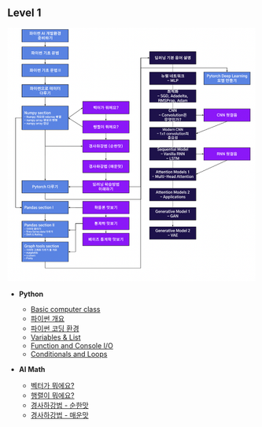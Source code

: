 ## Level 1

![overview](.\overview.png)

- **Python**
  - [Basic computer class](./Python_1-1_Basic_computer_class)
  - [파이썬 개요](./Python_1-2_Python_Overview)
  - [파이썬 코딩 환경](./Python_1-3_Coding_environment)
  - [Variables & List](./Python_2-1_Variables)
  - [Function and Console I/O](./Python_2-2_Function_and_Console_InOut)
  - [Conditionals and Loops](./Python_2-3_Conditionals_and_Loops)



- **AI Math**
  - [벡터가 뭐에요?](./AI_Math_1_What_is_vector)
  - [행렬이 뭐에요?](./AI_Math_1_What_is_matrix)
  - [경사하강법 - 순한맛](AI_Math_3_Gradient_descent_1)
  - [경사하강법 - 매운맛](AI_Math_3_Gradient_descent_2)
